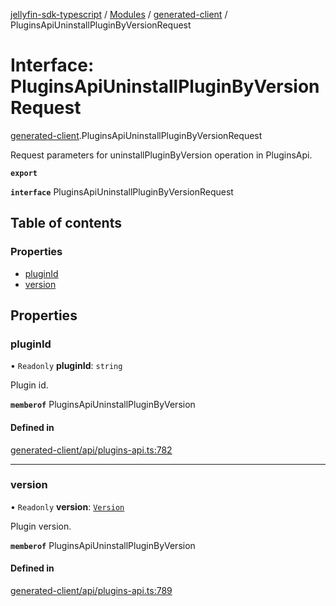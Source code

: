 [jellyfin-sdk-typescript](../README.md) / [Modules](../modules.md) / [generated-client](../modules/generated_client.md) / PluginsApiUninstallPluginByVersionRequest

# Interface: PluginsApiUninstallPluginByVersionRequest

[generated-client](../modules/generated_client.md).PluginsApiUninstallPluginByVersionRequest

Request parameters for uninstallPluginByVersion operation in PluginsApi.

**`export`**

**`interface`** PluginsApiUninstallPluginByVersionRequest

## Table of contents

### Properties

- [pluginId](generated_client.PluginsApiUninstallPluginByVersionRequest.md#pluginid)
- [version](generated_client.PluginsApiUninstallPluginByVersionRequest.md#version)

## Properties

### pluginId

• `Readonly` **pluginId**: `string`

Plugin id.

**`memberof`** PluginsApiUninstallPluginByVersion

#### Defined in

[generated-client/api/plugins-api.ts:782](https://github.com/thornbill/jellyfin-sdk-typescript/blob/e430881/src/generated-client/api/plugins-api.ts#L782)

___

### version

• `Readonly` **version**: [`Version`](generated_client.Version.md)

Plugin version.

**`memberof`** PluginsApiUninstallPluginByVersion

#### Defined in

[generated-client/api/plugins-api.ts:789](https://github.com/thornbill/jellyfin-sdk-typescript/blob/e430881/src/generated-client/api/plugins-api.ts#L789)
